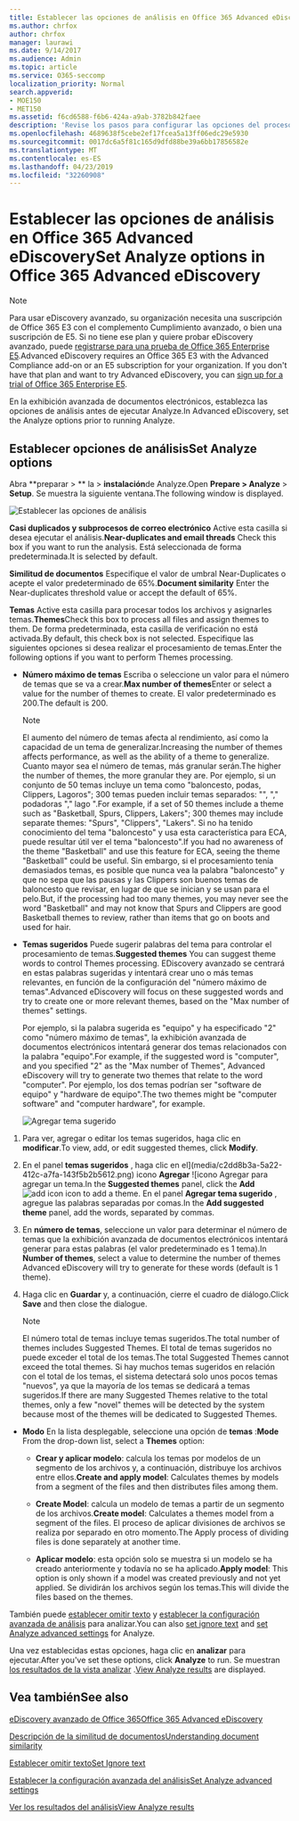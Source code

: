 ```yaml
---
title: Establecer las opciones de análisis en Office 365 Advanced eDiscovery
ms.author: chrfox
author: chrfox
manager: laurawi
ms.date: 9/14/2017
ms.audience: Admin
ms.topic: article
ms.service: O365-seccomp
localization_priority: Normal
search.appverid:
- MOE150
- MET150
ms.assetid: f6cd6588-f6b6-424a-a9ab-3782b842faee
description: 'Revise los pasos para configurar las opciones del proceso analizar en la exhibición avanzada de documentos electrónicos de Office 365, incluidos los subduplicados, los subprocesos de correo electrónico y los temas.  '
ms.openlocfilehash: 4689638f5cebe2ef17fcea5a13ff06edc29e5930
ms.sourcegitcommit: 0017dc6a5f81c165d9dfd88be39a6bb17856582e
ms.translationtype: MT
ms.contentlocale: es-ES
ms.lasthandoff: 04/23/2019
ms.locfileid: "32260908"
---
```

# <a name="set-analyze-options-in-office-365-advanced-ediscovery"></a><span data-ttu-id="5a669-103">Establecer las opciones de análisis en Office 365 Advanced eDiscovery</span><span class="sxs-lookup"><span data-stu-id="5a669-103">Set Analyze options in Office 365 Advanced eDiscovery</span></span>

> [!NOTE]
> <span data-ttu-id="5a669-p101">Para usar eDiscovery avanzado, su organización necesita una suscripción de Office 365 E3 con el complemento Cumplimiento avanzado, o bien una suscripción de E5. Si no tiene ese plan y quiere probar eDiscovery avanzado, puede [registrarse para una prueba de Office 365 Enterprise E5](https://go.microsoft.com/fwlink/p/?LinkID=698279).</span><span class="sxs-lookup"><span data-stu-id="5a669-p101">Advanced eDiscovery requires an Office 365 E3 with the Advanced Compliance add-on or an E5 subscription for your organization. If you don't have that plan and want to try Advanced eDiscovery, you can [sign up for a trial of Office 365 Enterprise E5](https://go.microsoft.com/fwlink/p/?LinkID=698279).</span></span> 
  
<span data-ttu-id="5a669-106">En la exhibición avanzada de documentos electrónicos, establezca las opciones de análisis antes de ejecutar Analyze.</span><span class="sxs-lookup"><span data-stu-id="5a669-106">In Advanced eDiscovery, set the Analyze options prior to running Analyze.</span></span>
  
## <a name="set-analyze-options"></a><span data-ttu-id="5a669-107">Establecer opciones de análisis</span><span class="sxs-lookup"><span data-stu-id="5a669-107">Set Analyze options</span></span>

<span data-ttu-id="5a669-108">Abra \*\*preparar \> \*\* la \> **instalación**de Analyze.</span><span class="sxs-lookup"><span data-stu-id="5a669-108">Open **Prepare \> Analyze** \> **Setup**.</span></span> <span data-ttu-id="5a669-109">Se muestra la siguiente ventana.</span><span class="sxs-lookup"><span data-stu-id="5a669-109">The following window is displayed.</span></span>
  
![Establecer las opciones de análisis](media/c3ec7a92-8484-4812-b98c-aa3eb740e5b7.png)
  
 <span data-ttu-id="5a669-111">**Casi duplicados y subprocesos de correo electrónico** Active esta casilla si desea ejecutar el análisis.</span><span class="sxs-lookup"><span data-stu-id="5a669-111">**Near-duplicates and email threads** Check this box if you want to run the analysis.</span></span> <span data-ttu-id="5a669-112">Está seleccionada de forma predeterminada.</span><span class="sxs-lookup"><span data-stu-id="5a669-112">It is selected by default.</span></span> 
  
 <span data-ttu-id="5a669-113">**Similitud de documentos** Especifique el valor de umbral Near-Duplicates o acepte el valor predeterminado de 65%.</span><span class="sxs-lookup"><span data-stu-id="5a669-113">**Document similarity** Enter the Near-duplicates threshold value or accept the default of 65%.</span></span> 
  
 <span data-ttu-id="5a669-114">**Temas** Active esta casilla para procesar todos los archivos y asignarles temas.</span><span class="sxs-lookup"><span data-stu-id="5a669-114">**Themes**Check this box to process all files and assign themes to them.</span></span> <span data-ttu-id="5a669-115">De forma predeterminada, esta casilla de verificación no está activada.</span><span class="sxs-lookup"><span data-stu-id="5a669-115">By default, this check box is not selected.</span></span> <span data-ttu-id="5a669-116">Especifique las siguientes opciones si desea realizar el procesamiento de temas.</span><span class="sxs-lookup"><span data-stu-id="5a669-116">Enter the following options if you want to perform Themes processing.</span></span>
  
- <span data-ttu-id="5a669-117">**Número máximo de temas** Escriba o seleccione un valor para el número de temas que se va a crear.</span><span class="sxs-lookup"><span data-stu-id="5a669-117">**Max number of themes**Enter or select a value for the number of themes to create.</span></span> <span data-ttu-id="5a669-118">El valor predeterminado es 200.</span><span class="sxs-lookup"><span data-stu-id="5a669-118">The default is 200.</span></span> 
    
    > [!NOTE]
    > <span data-ttu-id="5a669-119">El aumento del número de temas afecta al rendimiento, así como la capacidad de un tema de generalizar.</span><span class="sxs-lookup"><span data-stu-id="5a669-119">Increasing the number of themes affects performance, as well as the ability of a theme to generalize.</span></span> <span data-ttu-id="5a669-120">Cuanto mayor sea el número de temas, más granular serán.</span><span class="sxs-lookup"><span data-stu-id="5a669-120">The higher the number of themes, the more granular they are.</span></span> <span data-ttu-id="5a669-121">Por ejemplo, si un conjunto de 50 temas incluye un tema como "baloncesto, podas, Clippers, Lagoros"; 300 temas pueden incluir temas separados: "", "," podadoras "," lago ".</span><span class="sxs-lookup"><span data-stu-id="5a669-121">For example, if a set of 50 themes include a theme such as "Basketball, Spurs, Clippers, Lakers"; 300 themes may include separate themes: "Spurs", "Clippers", "Lakers".</span></span> <span data-ttu-id="5a669-122">Si no ha tenido conocimiento del tema "baloncesto" y usa esta característica para ECA, puede resultar útil ver el tema "baloncesto".</span><span class="sxs-lookup"><span data-stu-id="5a669-122">If you had no awareness of the theme "Basketball" and use this feature for ECA, seeing the theme "Basketball" could be useful.</span></span> <span data-ttu-id="5a669-123">Sin embargo, si el procesamiento tenía demasiados temas, es posible que nunca vea la palabra "baloncesto" y que no sepa que las pausas y las Clippers son buenos temas de baloncesto que revisar, en lugar de que se inician y se usan para el pelo.</span><span class="sxs-lookup"><span data-stu-id="5a669-123">But, if the processing had too many themes, you may never see the word "Basketball" and may not know that Spurs and Clippers are good Basketball themes to review, rather than items that go on boots and used for hair.</span></span> 
  
- <span data-ttu-id="5a669-124">**Temas sugeridos** Puede sugerir palabras del tema para controlar el procesamiento de temas.</span><span class="sxs-lookup"><span data-stu-id="5a669-124">**Suggested themes** You can suggest theme words to control Themes processing.</span></span> <span data-ttu-id="5a669-125">EDiscovery avanzado se centrará en estas palabras sugeridas y intentará crear uno o más temas relevantes, en función de la configuración del "número máximo de temas".</span><span class="sxs-lookup"><span data-stu-id="5a669-125">Advanced eDiscovery will focus on these suggested words and try to create one or more relevant themes, based on the "Max number of themes" settings.</span></span> 
    
    <span data-ttu-id="5a669-126">Por ejemplo, si la palabra sugerida es "equipo" y ha especificado "2" como "número máximo de temas", la exhibición avanzada de documentos electrónicos intentará generar dos temas relacionados con la palabra "equipo".</span><span class="sxs-lookup"><span data-stu-id="5a669-126">For example, if the suggested word is "computer", and you specified "2" as the "Max number of Themes", Advanced eDiscovery will try to generate two themes that relate to the word "computer".</span></span> <span data-ttu-id="5a669-127">Por ejemplo, los dos temas podrían ser "software de equipo" y "hardware de equipo".</span><span class="sxs-lookup"><span data-stu-id="5a669-127">The two themes might be "computer software" and "computer hardware", for example.</span></span> 
    
    ![Agregar tema sugerido](media/06e9ffd3-a76c-423b-b450-9e465eb9a02f.png)
  
1. <span data-ttu-id="5a669-129">Para ver, agregar o editar los temas sugeridos, haga clic en **modificar**.</span><span class="sxs-lookup"><span data-stu-id="5a669-129">To view, add, or edit suggested themes, click **Modify**.</span></span>
    
2. <span data-ttu-id="5a669-130">En el panel **temas sugeridos** , haga clic en el](media/c2dd8b3a-5a22-412c-a7fa-143f5b2b5612.png) icono **Agregar** ![icono Agregar para agregar un tema.</span><span class="sxs-lookup"><span data-stu-id="5a669-130">In the **Suggested themes** panel, click the **Add** ![add icon](media/c2dd8b3a-5a22-412c-a7fa-143f5b2b5612.png) icon to add a theme.</span></span> <span data-ttu-id="5a669-131">En el panel **Agregar tema sugerido** , agregue las palabras separadas por comas.</span><span class="sxs-lookup"><span data-stu-id="5a669-131">In the **Add suggested theme** panel, add the words, separated by commas.</span></span> 
    
3. <span data-ttu-id="5a669-132">En **número de temas**, seleccione un valor para determinar el número de temas que la exhibición avanzada de documentos electrónicos intentará generar para estas palabras (el valor predeterminado es 1 tema).</span><span class="sxs-lookup"><span data-stu-id="5a669-132">In **Number of themes**, select a value to determine the number of themes Advanced eDiscovery will try to generate for these words (default is 1 theme).</span></span>
    
4. <span data-ttu-id="5a669-133">Haga clic en **Guardar** y, a continuación, cierre el cuadro de diálogo.</span><span class="sxs-lookup"><span data-stu-id="5a669-133">Click **Save** and then close the dialogue.</span></span> 
    
    > [!NOTE]
    > <span data-ttu-id="5a669-134">El número total de temas incluye temas sugeridos.</span><span class="sxs-lookup"><span data-stu-id="5a669-134">The total number of themes includes Suggested Themes.</span></span> <span data-ttu-id="5a669-135">El total de temas sugeridos no puede exceder el total de los temas.</span><span class="sxs-lookup"><span data-stu-id="5a669-135">The total Suggested Themes cannot exceed the total themes.</span></span> <span data-ttu-id="5a669-136">Si hay muchos temas sugeridos en relación con el total de los temas, el sistema detectará solo unos pocos temas "nuevos", ya que la mayoría de los temas se dedicará a temas sugeridos.</span><span class="sxs-lookup"><span data-stu-id="5a669-136">If there are many Suggested Themes relative to the total themes, only a few "novel" themes will be detected by the system because most of the themes will be dedicated to Suggested Themes.</span></span> 
  
- <span data-ttu-id="5a669-137">**Modo** En la lista desplegable, seleccione una opción de **temas** :</span><span class="sxs-lookup"><span data-stu-id="5a669-137">**Mode** From the drop-down list, select a **Themes** option:</span></span> 
    
  - <span data-ttu-id="5a669-138">**Crear y aplicar modelo**: calcula los temas por modelos de un segmento de los archivos y, a continuación, distribuye los archivos entre ellos.</span><span class="sxs-lookup"><span data-stu-id="5a669-138">**Create and apply model**: Calculates themes by models from a segment of the files and then distributes files among them.</span></span>
    
  - <span data-ttu-id="5a669-139">**Create Model**: calcula un modelo de temas a partir de un segmento de los archivos.</span><span class="sxs-lookup"><span data-stu-id="5a669-139">**Create model**: Calculates a themes model from a segment of the files.</span></span> <span data-ttu-id="5a669-140">El proceso de aplicar divisiones de archivos se realiza por separado en otro momento.</span><span class="sxs-lookup"><span data-stu-id="5a669-140">The Apply process of dividing files is done separately at another time.</span></span>
    
  - <span data-ttu-id="5a669-141">**Aplicar modelo**: esta opción solo se muestra si un modelo se ha creado anteriormente y todavía no se ha aplicado.</span><span class="sxs-lookup"><span data-stu-id="5a669-141">**Apply model**: This option is only shown if a model was created previously and not yet applied.</span></span> <span data-ttu-id="5a669-142">Se dividirán los archivos según los temas.</span><span class="sxs-lookup"><span data-stu-id="5a669-142">This will divide the files based on the themes.</span></span>
    
<span data-ttu-id="5a669-143">También puede [establecer omitir texto](set-ignore-text-in-advanced-ediscovery.md) y [establecer la configuración avanzada de análisis](set-analyze-advanced-settings-in-advanced-ediscovery.md) para analizar.</span><span class="sxs-lookup"><span data-stu-id="5a669-143">You can also [set ignore text](set-ignore-text-in-advanced-ediscovery.md) and [set Analyze advanced settings](set-analyze-advanced-settings-in-advanced-ediscovery.md) for Analyze.</span></span> 
  
<span data-ttu-id="5a669-144">Una vez establecidas estas opciones, haga clic en **analizar** para ejecutar.</span><span class="sxs-lookup"><span data-stu-id="5a669-144">After you've set these options, click **Analyze** to run.</span></span> <span data-ttu-id="5a669-145">Se muestran [los resultados de la vista analizar](view-analyze-results-in-advanced-ediscovery.md) .</span><span class="sxs-lookup"><span data-stu-id="5a669-145">[View Analyze results](view-analyze-results-in-advanced-ediscovery.md) are displayed.</span></span> 
  
## <a name="see-also"></a><span data-ttu-id="5a669-146">Vea también</span><span class="sxs-lookup"><span data-stu-id="5a669-146">See also</span></span>

[<span data-ttu-id="5a669-147">eDiscovery avanzado de Office 365</span><span class="sxs-lookup"><span data-stu-id="5a669-147">Office 365 Advanced eDiscovery</span></span>](office-365-advanced-ediscovery.md)
  
[<span data-ttu-id="5a669-148">Descripción de la similitud de documentos</span><span class="sxs-lookup"><span data-stu-id="5a669-148">Understanding document similarity</span></span>](understand-document-similarity-in-advanced-ediscovery.md)
  
[<span data-ttu-id="5a669-149">Establecer omitir texto</span><span class="sxs-lookup"><span data-stu-id="5a669-149">Set Ignore text </span></span>](set-ignore-text-in-advanced-ediscovery.md)
  
[<span data-ttu-id="5a669-150">Establecer la configuración avanzada del análisis</span><span class="sxs-lookup"><span data-stu-id="5a669-150">Set Analyze advanced settings</span></span>](set-analyze-advanced-settings-in-advanced-ediscovery.md)
  
[<span data-ttu-id="5a669-151">Ver los resultados del análisis</span><span class="sxs-lookup"><span data-stu-id="5a669-151">View Analyze results</span></span>](view-analyze-results-in-advanced-ediscovery.md)

